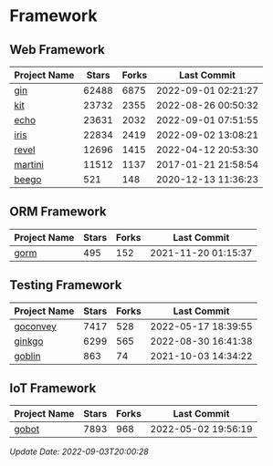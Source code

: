 # Framework

## Web Framework
| Project Name | Stars | Forks | Last Commit |
| ------------ | ----- | ----- | ----------- |
| [gin](https://github.com/gin-gonic/gin) | 62488 | 6875 | 2022-09-01 02:21:27 |
| [kit](https://github.com/go-kit/kit) | 23732 | 2355 | 2022-08-26 00:50:32 |
| [echo](https://github.com/labstack/echo) | 23631 | 2032 | 2022-09-01 07:51:55 |
| [iris](https://github.com/kataras/iris) | 22834 | 2419 | 2022-09-02 13:08:21 |
| [revel](https://github.com/revel/revel) | 12696 | 1415 | 2022-04-12 20:53:30 |
| [martini](https://github.com/go-martini/martini) | 11512 | 1137 | 2017-01-21 21:58:54 |
| [beego](https://github.com/astaxie/beego) | 521 | 148 | 2020-12-13 11:36:23 |

## ORM Framework
| Project Name | Stars | Forks | Last Commit |
| ------------ | ----- | ----- | ----------- |
| [gorm](https://github.com/jinzhu/gorm) | 495 | 152 | 2021-11-20 01:15:37 |

## Testing Framework
| Project Name | Stars | Forks | Last Commit |
| ------------ | ----- | ----- | ----------- |
| [goconvey](https://github.com/smartystreets/goconvey) | 7417 | 528 | 2022-05-17 18:39:55 |
| [ginkgo](https://github.com/onsi/ginkgo) | 6299 | 565 | 2022-08-30 16:41:38 |
| [goblin](https://github.com/franela/goblin) | 863 | 74 | 2021-10-03 14:34:22 |

## IoT Framework
| Project Name | Stars | Forks | Last Commit |
| ------------ | ----- | ----- | ----------- |
| [gobot](https://github.com/hybridgroup/gobot) | 7893 | 968 | 2022-05-02 19:56:19 |

*Update Date: 2022-09-03T20:00:28*
